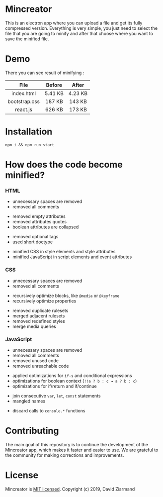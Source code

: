 # Mincreator
This is an electron app where you can upload a file and get its fully compressed version. Everything is very simple, you just need to select the file that you are going to minify and after that choose where you want to save the minified file.

# Demo
There you can see result of minifying :

| File  | Before | After |
|:-----:|:-----:|:-----:|
|index.html| 5.41 KB       | 4.23 KB      |
|bootstrap.css |187 KB       | 143 KB      |
|react.js | 626 KB       | 173 KB      |

# Installation
```
npm i && npm run start
```

# How does the code become minified?

### HTML 

* unnecessary spaces are removed
* removed all comments

+ removed empty attributes
+ removed attributes quotes
+ boolean attributes are collapsed

* removed optional tags
* used short doctype

+ minified CSS in style elements and style attributes
+ minified JavaScript in script elements and event attributes

### CSS

* unnecessary spaces are removed
* removed all comments

+ recursively optimize blocks, like ```@media``` or ```@keyframe``` 
+ recursively optimize properties 

* removed duplicate rulesets
* merged adjacent rulesets
* removed redefined styles
* merge media queries

### JavaScript

* unnecessary spaces are removed
* removed all comments
* removed unused code
* removed unreachable code

+ applied optimizations for ```if-s``` and conditional expressions
+ optimizations for boolean context (```!!a ? b : c → a ? b : c```)
+ optimizations for if/return and if/continue

* join consecutive ```var```, ```let```, ```const``` statements
* mangled names

+ discard calls to ```console.*``` functions

# Contributing
The main goal of this repository is to continue the development of the Mincreator app, which makes it faster and easier to use. We are grateful to the community for making corrections and improvements.

# License

Mincreator is [MIT licensed](./LICENSE). Copyright (c) 2019, David Ziarmand
